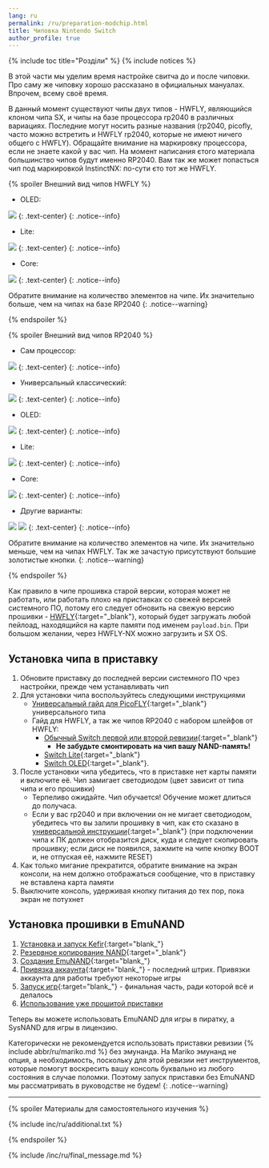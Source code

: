 ```yaml
---
lang: ru
permalink: /ru/preparation-modchip.html
title: Чиповка Nintendo Switch 
author_profile: true
---
```


{% include toc title="Розділи" %}
{% include notices %}

В этой части мы уделим время настройке свитча до и после чиповки. Про саму же чиповку хорошо рассказано в официальных мануалах. Впрочем, всему своё время.

В данный момент существуют чипы двух типов - HWFLY, являющийся клоном чипа SX, и чипы на базе процессора rp2040 в различных вариациях. Последние могут носить разные названия (rp2040, picofly, часто можно встретить и HWFLY rp2040, которые не имеют ничего общего с HWFLY). Обращайте внимание на маркировку процессора, если не знаете какой у вас чип. На момент написания єтого материала большинство чипов будут именно RP2040. Вам так же может попасться чип под маркировкой InstinctNX: по-сути єто тот же HWFLY.

{% spoiler Внешний вид чипов HWFLY %}

* OLED: 

![](/images/modchips/hwfly/hw_oled.jpg)
{: .text-center}
{: .notice--info}

* Lite: 

![](/images/modchips/hwfly/hw_lite.jpg)
{: .text-center}
{: .notice--info}

* Core: 

![](/images/modchips/hwfly/hw_core.png)
{: .text-center}
{: .notice--info}

Обратите внимание на количество элементов на чипе. Их значительно больше, чем на чипах на базе RP2040
{: .notice--warning}

{% endspoiler %}

{% spoiler Внешний вид чипов RP2040 %}

* Сам процессор: 

![](/images/modchips/rp2040/chip.png)
{: .text-center}
{: .notice--info}

* Универсальный классический: 

![](/images/modchips/rp2040/rp2040.png)
{: .text-center}
{: .notice--info}

* OLED: 

![](/images/modchips/rp2040/rp_oled.png)
{: .text-center}
{: .notice--info}

* Lite: 

![](/images/modchips/rp2040/rp_lite.png)
{: .text-center}
{: .notice--info}

* Core: 

![](/images/modchips/rp2040/rp_core.png)
{: .text-center}
{: .notice--info}

* Другие варианты: 

![](/images/modchips/rp2040/other_1.png)
![](/images/modchips/rp2040/other_2.png)
{: .text-center}
{: .notice--info}

Обратите внимание на количество элементов на чипе. Их значительно меньше, чем на чипах HWFLY. Так же зачастую присутствуют большие золотистые кнопки.
{: .notice--warning}

{% endspoiler %}

Как правило в чипе прошивка старой версии, которая может не работать, или работать плохо на приставках со свежей версией системного ПО, потому его следует обновить на свежую версию прошивки - [HWFLY](https://github.com/hwfly-nx/firmware){:target="_blank"}, который будет загружать любой пейлоад, находящийся на карте памяти под именем `payload.bin`. При большом желании, через HWFLY-NX можно загрузить и SX OS. 

<!-- ## Прошивка чипа на HWFLY-NX
Если у вас приставка ревизии {% include abbr/ru/mariko.md %}, пропустите часть с прошивкой чипа. 
{% spoiler  %}

1. Вставьте USB-кабель из комплекта чипа в сам чип
	 * Не перепутайте и не поставьте случайно вверх ногами. На ленте кабеля есть отметка, где у него верх, а где них. 
	 * Для SX Core верхом считается металлическое основание, на SX Light верх совпадает с направлением крышки процессора. То есть, после монтажа чипа в приставку, та сторона, которая будет смотреть вверх и есть верхняя. 

		![SX Core ribbon](/images/modchips/core_up.png)![SX Light ribbon](/images/modchips/light_up.png)
		{: .text-center}
		{: .notice--info}

1. Подключите чип к ПК кабелем. Если лента вставлена правильно, светодиод на чипе засветится зелёным. 
1. Откройте **диспетчер устройств** Windows и дождитесь установки драйверов. Если драйвера установлены верно, чип будет виден как "**USB Serial Device**"

	![](/images/modchips/device_manager.png)
	{: .text-center}
	{: .notice--info}

1. Скачайте [свежую версию прошивки](/files/HWFLY031.zip/firmware){:target="_blank"} из репозитория HWFLY-NX и распакуйте в корень диска `C` вашего ПК.
	* По пути к файлу `flash.bat`, находящемуся в распакованном архиве не должно быть пробелов или других символов не латиницы!
1. Запустите `flash.bat`
	* Не отключайте USB-кабель в процессе заливки загрузчика! Иначе рискуете получить брик!
1. Дождитесь окончания прошивки и нажмите любую кнопку, чтобы закрыть окно 
	* После успешного окончания прошивки, светодиод сменит цвет на желто-зелёный.

	![](/images/modchips/done.png)
	{: .text-center}
	{: .notice--info}

{% spoiler Возможные ошибки %}

{% spoiler Скрипт завис, ничего не происходит %}

![](/images/modchips/freeze.png)
{: .text-center}
{: .notice--info}

Происходит. Наберитесь терпения

{% endspoiler %}

{% spoiler DFU not found! %}

![](/images/modchips/DFU.png)
{: .text-center}
{: .notice--info}

Windows не успела установить драйвера. Попробуйте ещё раз. Если не помогло, перезагрузите ПК, попробуйте другой порт, попробуйте другой кабель

{% endspoiler %}

{% spoiler Failed to read! 6 %}

![](/images/modchips/error6.png)
{: .text-center}
{: .notice--info}

Попробуйте перезапустить скрипт. Пробуйте столько раз, сколько необходимо, до тех пор, пока не получится. Если не помогло, перезагрузите ПК, попробуйте другой порт, попробуйте другой кабель
{% endspoiler %}

{% endspoiler %}

{% endspoiler %}-->

## Установка чипа в приставку 

1. Обновите приставку до последней версии системного ПО чрез настройки, прежде чем устанавливать чип
1. Для установки чипа воспользуйтесь следующими инструкциями
	* [Универсальный гайд для PicoFLY](https://gbatemp.net/download/a-definitive-picofly-install-guide.37968/){:target="_blank"} универсального типа
	* Гайд для HWFLY, а так же чипов RP2040 с набором шлейфов от HWFLY:
		* [Обычный Switch первой или второй ревизии](https://www.sthetix.info/installing-the-sx-core-mod-kit-full-guide/){:target="_blank"}
			* **Не забудьте смонтировать на чип вашу NAND-память!**
		* [Switch Lite](https://www.sthetix.info/installing-the-sx-lite-mod-kit/){:target="_blank"}
		* [Switch OLED](https://www.sthetix.info/hacking-the-switch-oled/){:target="_blank"}.
1. После установки чипа убедитесь, что в приставке нет карты памяти и включите её. Чип замигает светодиодом (цвет зависит от типа чипа и его прошивки)
	* Терпеливо ожидайте. Чип обучается! Обучение может длиться до получаса.
	* Если у вас rp2040 и при включении он не мигает светодиодом, убедитесь что вы залили прошивку в чип, как єто сказано в [универсальной инструкции](https://gbatemp.net/download/a-definitive-picofly-install-guide.37968/){:target="_blank"} (при подключении чипа к ПК должен отобразится диск, куда и следует скопировать прошивку; если диск не появился, зажмите на чипе кнопку BOOT и, не отпуская её, нажмите RESET)
1. Как только мигание прекратится, обратите внимание на экран консоли, на нем должно отображаться сообщение, что в приставку не вставлена карта памяти
1. Выключите консоль, удерживая кнопку питания до тех пор, пока экран не потухнет 

## Установка прошивки в EmuNAND

1. [Установка и запуск Kefir](/ru/kefir){:target="blank_"}
1. [Резервное копирование NAND](/ru/backup-nand){:target="_blank"}
1. [Создание EmuNAND](/ru/emunand){:target="blank_"}
1. [Привязка аккаунта](/ru/link-account){:target="blank_"} - последний штрих. Привязки аккаунта для работы требуют некоторые игры
1. [Запуск игр](/ru/games){:target="blank_"} - финальная часть, ради которой всё и делалось
1. [Использование уже прошитой приставки](/ru/usage)

Теперь вы можете использовать EmuNAND для игры в пиратку, а SysNAND для игры в лицензию.

Категорически не рекомендуется использовать приставки ревизии {% include abbr/ru/mariko.md %} без эмунанда. На Mariko эмунанд не опция, а необходимость, поскольку для этой ревизии нет инструментов, которые помогут воскресить вашу консоль буквально из любого состояния в случае поломки. Поэтому запуск приставки без EmuNAND мы рассматривать в руководстве не будем!
{: .notice--warning}

___

{% spoiler Материалы для самостоятельного изучения %}

{% include inc/ru/additional.txt %}

{% endspoiler %}

{% include /inc/ru/final_message.md %}

<script>
	localStorage.setItem('fuse', 1);
</script>